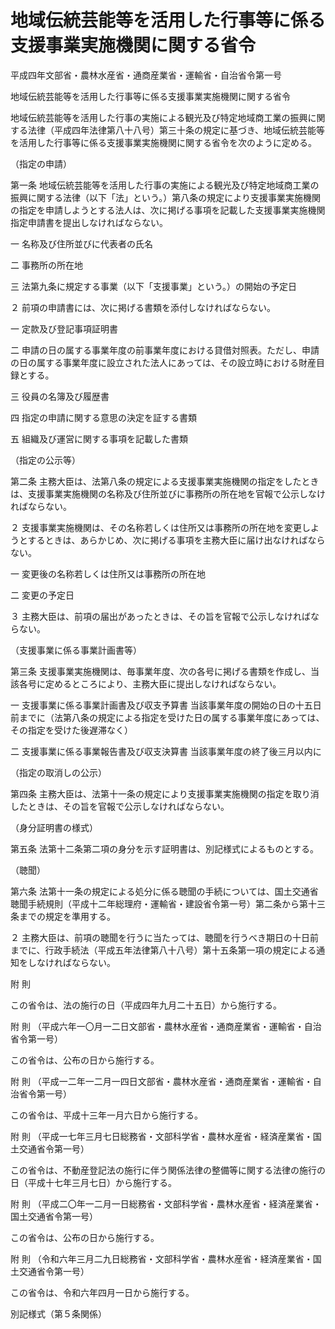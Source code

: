 # 地域伝統芸能等を活用した行事等に係る支援事業実施機関に関する省令

平成四年文部省・農林水産省・通商産業省・運輸省・自治省令第一号

地域伝統芸能等を活用した行事等に係る支援事業実施機関に関する省令

地域伝統芸能等を活用した行事の実施による観光及び特定地域商工業の振興に関する法律（平成四年法律第八十八号）第三十条の規定に基づき、地域伝統芸能等を活用した行事等に係る支援事業実施機関に関する省令を次のように定める。

（指定の申請）

第一条 地域伝統芸能等を活用した行事の実施による観光及び特定地域商工業の振興に関する法律（以下「法」という。）第八条の規定により支援事業実施機関の指定を申請しようとする法人は、次に掲げる事項を記載した支援事業実施機関指定申請書を提出しなければならない。

一 名称及び住所並びに代表者の氏名

二 事務所の所在地

三 法第九条に規定する事業（以下「支援事業」という。）の開始の予定日

２ 前項の申請書には、次に掲げる書類を添付しなければならない。

一 定款及び登記事項証明書

二 申請の日の属する事業年度の前事業年度における貸借対照表。ただし、申請の日の属する事業年度に設立された法人にあっては、その設立時における財産目録とする。

三 役員の名簿及び履歴書

四 指定の申請に関する意思の決定を証する書類

五 組織及び運営に関する事項を記載した書類

（指定の公示等）

第二条 主務大臣は、法第八条の規定による支援事業実施機関の指定をしたときは、支援事業実施機関の名称及び住所並びに事務所の所在地を官報で公示しなければならない。

２ 支援事業実施機関は、その名称若しくは住所又は事務所の所在地を変更しようとするときは、あらかじめ、次に掲げる事項を主務大臣に届け出なければならない。

一 変更後の名称若しくは住所又は事務所の所在地

二 変更の予定日

３ 主務大臣は、前項の届出があったときは、その旨を官報で公示しなければならない。

（支援事業に係る事業計画書等）

第三条 支援事業実施機関は、毎事業年度、次の各号に掲げる書類を作成し、当該各号に定めるところにより、主務大臣に提出しなければならない。

一 支援事業に係る事業計画書及び収支予算書 当該事業年度の開始の日の十五日前までに（法第八条の規定による指定を受けた日の属する事業年度にあっては、その指定を受けた後遅滞なく）

二 支援事業に係る事業報告書及び収支決算書 当該事業年度の終了後三月以内に

（指定の取消しの公示）

第四条 主務大臣は、法第十一条の規定により支援事業実施機関の指定を取り消したときは、その旨を官報で公示しなければならない。

（身分証明書の様式）

第五条 法第十二条第二項の身分を示す証明書は、別記様式によるものとする。

（聴聞）

第六条 法第十一条の規定による処分に係る聴聞の手続については、国土交通省聴聞手続規則（平成十二年総理府・運輸省・建設省令第一号）第二条から第十三条までの規定を準用する。

２ 主務大臣は、前項の聴聞を行うに当たっては、聴聞を行うべき期日の十日前までに、行政手続法（平成五年法律第八十八号）第十五条第一項の規定による通知をしなければならない。

附 則

この省令は、法の施行の日（平成四年九月二十五日）から施行する。

附 則 （平成六年一〇月一二日文部省・農林水産省・通商産業省・運輸省・自治省令第一号）

この省令は、公布の日から施行する。

附 則 （平成一二年一二月一四日文部省・農林水産省・通商産業省・運輸省・自治省令第一号）

この省令は、平成十三年一月六日から施行する。

附 則 （平成一七年三月七日総務省・文部科学省・農林水産省・経済産業省・国土交通省令第一号）

この省令は、不動産登記法の施行に伴う関係法律の整備等に関する法律の施行の日（平成十七年三月七日）から施行する。

附 則 （平成二〇年一二月一日総務省・文部科学省・農林水産省・経済産業省・国土交通省令第一号）

この省令は、公布の日から施行する。

附 則 （令和六年三月二九日総務省・文部科学省・農林水産省・経済産業省・国土交通省令第一号）

この省令は、令和六年四月一日から施行する。

別記様式（第５条関係）

[](/./pict/2FH00000072378.pdf)
